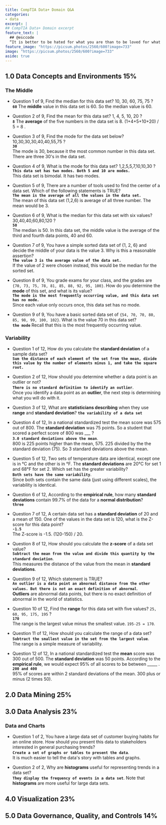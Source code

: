 ```yaml
---
title: CompTIA Data+ Domain Q&A
categories:
- data
excerpt: |
## CompTIA Data+ Domain excerpt
feature_text: |  
  ## @esccode
  “It is better to be hated for what you are than to be loved for what you are not.” ― Andre Gide, Autumn Leaves
feature_image: "https://picsum.photos/2560/600?image=733"
image: "https://picsum.photos/2560/600?image=733"
aside: true
---
```


## 1.0 Data Concepts and Environments 15%

### The Middle

- Question 1 of 9, Find the median for this data set? 10, 30, 60, 75, 75 ?  
**`60`** 
The **middle** value in this data set is 60. So the median value is 60.

- Question 2 of 9, Find the mean for this data set? 1, 4, 5, 10, 20 ?  
**`8`**
The **average** of the five numbers in the data set is 8. (1+4+5+10+20) / 5 = 8 .

- Question 3 of 9, Find the mode for the data set below? 10,30,30,30,40,40,55,75 ?  
**`30`**  
The mode is 30, because it the most common number in this data set. There are three 30's in the data set.

- Question 4 of 9, What is the mode for this data set? 1,2,5,5,7,10,10,30 ?  
**`This data set has two modes. Both 5 and 10 are modes.`**  
This data set is bimodal. It has two modes.

- Question 5 of 9, There are a number of tools used to find the center of a data set. Which of the following statements is TRUE?  
**`The mean is the average of all the values in the data set.`**  
The mean of this data set (1,2,6) is average of all three number. The mean would be 3.

- Question 6 of 9, What is the median for this data set with six values? 30,40,40,60,80,120 ?  
**`50`**  
The median is 50. In this data set, the middle value is the average of the third and fourth data points, 40 and 60.

- Question 7 of 9, You have a simple sorted data set of {1, 2, 6} and decide the middle of your data is the value 3. Why is this a reasonable assertion?  
**`The value 3 is the average value of the data set.`**  
If the value of 2 were chosen instead, this would be the median for the sorted set.

- Question 8 of 9, You grade exams for your class, and the grades are `{70, 73, 75, 78, 81, 85, 88, 92, 95, 100}`. How do you determine the **mode** of this set, and what is its value?  
**`The mode is the most frequently occurring value, and this data set has no mode.`**  
Since each value only occurs once, this data set has no mode.

- Question 9 of 9, You have a basic sorted data set of `{54, 70, 70, 80, 85, 98, 99, 100, 102}`. What is the value 70 in this data set?  
**`the mode`** 
Recall that this is the most frequently occurring value.

### Variability

- Question 1 of 12, How do you calculate the **standard deviation** of a sample data set?  
**`Sum the distance of each element of the set from the mean, divide this value by the number of elements minus 1, and take the square root.`**  

- Question 2 of 12, How should you determine whether a data point is an outlier or not?  
**`There is no standard definition to identify an outlier`**.  
Once you identify a data point as an **outlier**, the next step is determining what you will do with it. 

- Question 3 of 12, What are **statisticians describing** when they use **range** and **standard deviation**?
**`the variability of a data set`**

- Question 4 of 12, In a national standardized test the mean score was 575 out of 800. The **standard deviation** was 75 points. So a student that scored a perfect score of 800 was ___ ?  
**`3.0 standard deviations above the mean`**.  
800 is 225 points higher than the mean, 575. 225 divided by the the standard deviation (75). So 3 standard deviations above the mean.

- Question 5 of 12, Two sets of temperature data are identical, except one is in °C and the other is in °F. The **standard deviations** are 20°C for set 1 and 68°F for set 2. Which set has the greater variability?  
**`Both sets have the same variability`**.  
Since both sets contain the same data (just using different scales), the variability is identical.

- Question 6 of 12, According to the **empirical rule**, how many **standard deviations** contain 99.7% of the data for a **normal distribution**?  
**`three`**

- Question 7 of 12, A certain data set has a **standard deviation** of 20 and a mean of 150. One of the values in the data set is 120, what is the Z-score for this data point?  
**`-1.5`**  
The Z-score is -1.5. (120-150) / 20.

- Question 8 of 12, How should you calculate the **z-score** of a data set value?  
**`Subtract the mean from the value and divide this quantity by the standard deviation`**.  
This measures the distance of the value from the mean in **standard deviations**.

- Question 9 of 12, Which statement is TRUE?  
**`An outlier is a data point an abnormal distance from the other values. But there is not an exact definition of abnormal`**.  
**Outliers** are abnormal data points, but there is no exact definition of abnormal in the world of statistics.

- Question 10 of 12, Find the **range** for this data set with five values? `25, 60, 95, 175, 195` ?  
**`170`**  
The range is the largest value minus the smallest value. `195-25 = 170`.

- Question 11 of 12, How should you calculate the range of a data set?  
**`Subtract the smallest value in the set from the largest value`**.  
The range is a simple measure of variability.

- Question 12 of 12, In a national standardized test the **mean** score was 300 out of 500. The **standard deviation** was 50 points. According to the **empirical rule**, we would expect 95% of all scores to be between _____ .  
**`200 and 400`**  
95% of scores are within 2 standard deviations of the mean. 300 plus or minus (2 times 50).

## 2.0 Data Mining 25%

## 3.0 Data Analysis 23%

### Data and Charts

- Question 1 of 2, You have a large data set of customer buying habits for an online store. How should you present this data to stakeholders interested in general purchasing trends?  
**`Create a set of graphs or tables to present the data`**.  
It is much easier to tell the data's story with tables and graphs.

- Question 2 of 2, Why are **histograms** useful for representing trends in a data set?  
**`They display the frequency of events in a data set`**. 
Note that **histograms** are more useful for large data sets.

## 4.0 Visualization 23%

## 5.0 Data Governance, Quality, and Controls 14%


